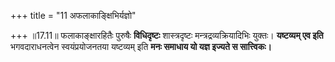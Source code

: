 +++
title = "11 अफलाकाङ्क्षिभिर्यज्ञो"

+++
॥17.11॥ फलाकाङ्क्षारहितैः पुरुषैः **विधिदृष्टः** शास्त्रदृष्टः
मन्त्रद्रव्यक्रियादिभिः युक्तः। **यष्टव्यम् एव इति** भगवदाराधनत्वेन
स्वयंप्रयोजनतया यष्टव्यम् इति **मनः समाधाय यो यज्ञ इज्यते स
सात्त्विकः।**
